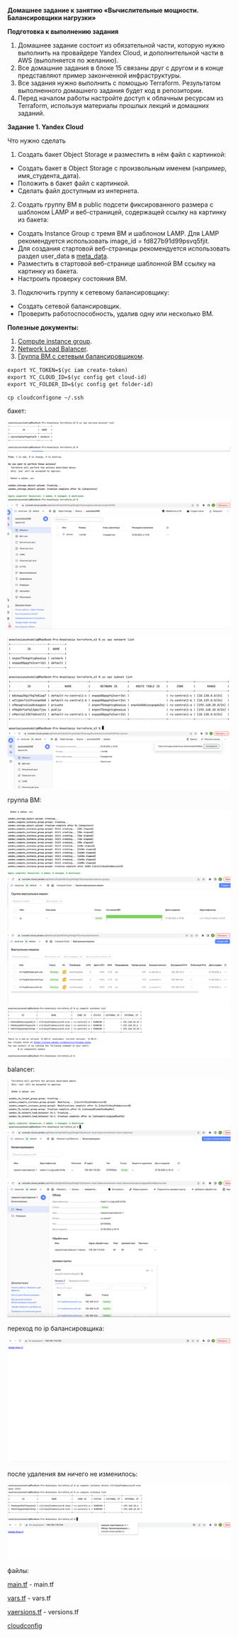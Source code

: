 **Домашнее задание к занятию «Вычислительные мощности. Балансировщики нагрузки»**

**Подготовка к выполнению задания**

1. Домашнее задание состоит из обязательной части, которую нужно выполнить на провайдере 
Yandex Cloud, и дополнительной части в AWS (выполняется по желанию).
2. Все домашние задания в блоке 15 связаны друг с другом и в конце представляют пример законченной инфраструктуры.
3. Все задания нужно выполнить с помощью Terraform. Результатом выполненного 
домашнего задания будет код в репозитории.
4. Перед началом работы настройте доступ к облачным ресурсам из Terraform, 
используя материалы прошлых лекций и домашних заданий.

**Задание 1. Yandex Cloud**

Что нужно сделать

1. Создать бакет Object Storage и разместить в нём файл с картинкой:

* Создать бакет в Object Storage с произвольным именем (например, имя_студента_дата).
* Положить в бакет файл с картинкой.
* Сделать файл доступным из интернета.

2. Создать группу ВМ в public подсети фиксированного размера с шаблоном LAMP и 
веб-страницей, содержащей ссылку на картинку из бакета:

* Создать Instance Group с тремя ВМ и шаблоном LAMP. 
Для LAMP рекомендуется использовать image_id = fd827b91d99psvq5fjit.
* Для создания стартовой веб-страницы рекомендуется использовать раздел user_data в [meta_data](https://cloud.yandex.ru/docs/compute/concepts/vm-metadata).
* Разместить в стартовой веб-странице шаблонной ВМ ссылку на картинку из бакета.
* Настроить проверку состояния ВМ.

3. Подключить группу к сетевому балансировщику:

* Создать сетевой балансировщик.
* Проверить работоспособность, удалив одну или несколько ВМ.

**Полезные документы:**

1. [Compute instance group](https://registry.terraform.io/providers/yandex-cloud/yandex/latest/docs/resources/compute_instance_group).
2. [Network Load Balancer](https://registry.terraform.io/providers/yandex-cloud/yandex/latest/docs/resources/lb_network_load_balancer).
3. [Группа ВМ с сетевым балансировщиком](https://cloud.yandex.ru/docs/compute/operations/instance-groups/create-with-balancer).

```
export YC_TOKEN=$(yc iam create-token)
export YC_CLOUD_ID=$(yc config get cloud-id)
export YC_FOLDER_ID=$(yc config get folder-id)
```

```
cp cloudconfigone ~/.ssh
```
бакет:

![img_2.png](../../images/img498.png)
![img_1.png](../../images/img497.png)
![img.png](../../images/img496.png)

![img_5.png](../../images/img501.png)
![img_12.png](../../images/img507.png)

группа ВМ:

![img_10.png](../../images/img505.png)
![img_8.png](../../images/img503.png)
![img_9.png](../../images/img504.png)
![img_4.png](../../images/img500.png)

balancer:

![img_16.png](../../images/img509.png)
![img_17.png](../../images/img510.png)
![img_18.png](../../images/img511.png)

переход по ip балансировщика:

![img_15.png](../../images/img508.png)


после удаления вм ничего не изменилось:

![img.png](../../images/img512.png)
![img_6.png](../../images/img502.png)

файлы:

[main.tf](terraform_s3/main.tf) - main.tf

[vars.tf](terraform_s3/vars.tf) - vars.tf

[vaersions.tf](terraform_s3/versions.tf) - versions.tf

[cloudconfig](cloudconfigone)
